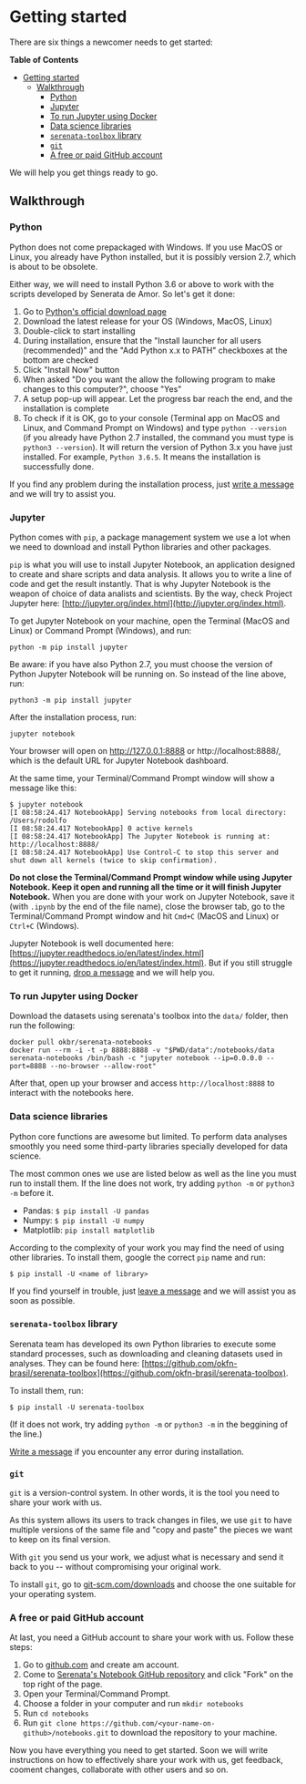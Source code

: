 # Getting started

There are six things a newcomer needs to get started:

<!-- START doctoc generated TOC please keep comment here to allow auto update -->
<!-- DON'T EDIT THIS SECTION, INSTEAD RE-RUN doctoc TO UPDATE -->
**Table of Contents**

- [Getting started](#getting-started)
  - [Walkthrough](#walkthrough)
    - [Python](#python)
    - [Jupyter](#jupyter)
    - [To run Jupyter using Docker](#to-run-jupyter-using-docker)
    - [Data science libraries](#data-science-libraries)
    - [`serenata-toolbox` library](#serenata-toolbox-library)
    - [`git`](#git)
    - [A free or paid GitHub account](#a-free-or-paid-github-account)

<!-- END doctoc generated TOC please keep comment here to allow auto update -->

We will help you get things ready to go.

## Walkthrough

### Python

Python does not come prepackaged with Windows. If you use MacOS or Linux, you already have Python installed, but it is possibly version 2.7, which is about to be obsolete.

Either way, we will need to install Python 3.6 or above to work with the scripts developed by Senerata de Amor. So let's get it done:

1. Go to [Python's official download page](https://www.python.org/downloads/)
2. Download the latest release for your OS (Windows, MacOS, Linux)
3. Double-click to start installing
4. During installation, ensure that the "Install launcher for all users (recommended)" and the "Add Python x.x to PATH" checkboxes at the bottom are checked
5. Click "Install Now" button
6. When asked "Do you want the allow the following program to make changes to this computer?", choose "Yes"
7. A setup pop-up will appear. Let the progress bar reach the end, and the installation is complete
8. To check if it is OK, go to your console (Terminal app on MacOS and Linux, and Command Prompt on Windows) and type `python --version` (if you already have Python 2.7 installed, the command you must type is `python3 --version`). It will return the version of Python 3.x you have just installed. For example, `Python 3.6.5`. It means the installation is successfully done.

If you find any problem during the installation process, just [write a message](https://github.com/okfn-brasil/notebooks/issues/new) and we will try to assist you.

### Jupyter

Python comes with `pip`, a package management system we use a lot when we need to download and install Python libraries and other packages.

`pip` is what you will use to install Jupyter Notebook, an application designed to create and share scripts and data analysis. It allows you to write a line of code and get the result instantly. That is why Jupyter Notebook is the weapon of choice of data analists and scientists. By the way, check Project Jupyter here: [http://jupyter.org/index.html](http://jupyter.org/index.html).

To get Jupyter Notebook on your machine, open the Terminal (MacOS and Linux) or Command Prompt (Windows), and run:

`python -m pip install jupyter`

Be aware: if you have also Python 2.7, you must choose the version of Python Jupyter Notebook will be running on. So instead of the line above, run:

`python3 -m pip install jupyter`

After the installation process, run:

`jupyter notebook`

Your browser will open on http://127.0.0.1:8888 or http://localhost:8888/, which is the default URL for Jupyter Notebook dashboard.

At the same time, your Terminal/Command Prompt window will show a message like this:

```
$ jupyter notebook
[I 08:58:24.417 NotebookApp] Serving notebooks from local directory: /Users/rodolfo
[I 08:58:24.417 NotebookApp] 0 active kernels
[I 08:58:24.417 NotebookApp] The Jupyter Notebook is running at: http://localhost:8888/
[I 08:58:24.417 NotebookApp] Use Control-C to stop this server and shut down all kernels (twice to skip confirmation).
```

**Do not close the Terminal/Command Prompt window while using Jupyter Notebook. Keep it open and running all the time or it will finish Jupyter Notebook.** When you are done with your work on Jupyter Notebook, save it (with `.ipynb` by the end of the file name), close the browser tab, go to the Terminal/Command Prompt window and hit `Cmd+C` (MacOS and Linux) or `Ctrl+C` (Windows).

Jupyter Notebook is well documented here: [https://jupyter.readthedocs.io/en/latest/index.html](https://jupyter.readthedocs.io/en/latest/index.html). But if you still struggle to get it running, [drop a message](https://github.com/okfn-brasil/notebooks/issues/new) and we will help you.

### To run Jupyter using Docker

Download the datasets using serenata's toolbox into the `data/` folder, then run the following:

```console
docker pull okbr/serenata-notebooks
docker run --rm -i -t -p 8888:8888 -v "$PWD/data":/notebooks/data  serenata-notebooks /bin/bash -c "jupyter notebook --ip=0.0.0.0 --port=8888 --no-browser --allow-root"
```

After that, open up your browser and access `http://localhost:8888` to interact with the notebooks here.

### Data science libraries

Python core functions are awesome but limited. To perform data analyses smoothly you need some third-party libraries specially developed for data science.

The most common ones we use are listed below as well as the line you must run to install them. If the line does not work, try adding `python -m` or `python3 -m` before it.

+ Pandas: `$ pip install -U pandas`
+ Numpy: `$ pip install -U numpy`
+ Matplotlib: `pip install matplotlib`

According to the complexity of your work you may find the need of using other libraries. To install them, google the correct `pip` name and run:

`$ pip install -U <name of library>`

If you find yourself in trouble, just [leave a message](https://github.com/okfn-brasil/notebooks/issues/new) and we will assist you as soon as possible.

### `serenata-toolbox` library

Serenata team has developed its own Python libraries to execute some standard processes, such as downloading and cleaning datasets used in analyses. They can be found here: [https://github.com/okfn-brasil/serenata-toolbox](https://github.com/okfn-brasil/serenata-toolbox).

To install them, run:

`$ pip install -U serenata-toolbox`

(If it does not work, try adding `python -m` or `python3 -m` in the beggining of the line.)

[Write a message](https://github.com/okfn-brasil/notebooks/issues/new) if you encounter any error during installation.

### `git`

`git` is a version-control system. In other words, it is the tool you need to share your work with us.

As this system allows its users to track changes in files, we use `git` to have multiple versions of the same file and "copy and paste" the pieces we want to keep on its final version.

With `git` you send us your work, we adjust what is necessary and send it back to you -- without compromising your original work.

To install `git`, go to [git-scm.com/downloads](https://git-scm.com/downloads) and choose the one suitable for your operating system.

### A free or paid GitHub account

At last, you need a GitHub account to share your work with us. Follow these steps:

1. Go to [github.com](https://github.com/) and create am account.
2. Come to [Serenata's Notebook GitHub repository](https://github.com/okfn-brasil/notebooks) and click "Fork" on the top right of the page.
3. Open your Terminal/Command Prompt.
4. Choose a folder in your computer and run `mkdir notebooks`
5. Run `cd notebooks`
6. Run `git clone https://github.com/<your-name-on-github>/notebooks.git` to download the repository to your machine.

Now you have everything you need to get started. Soon we will write instructions on how to effectively share your work with us, get feedback, cooment changes, collaborate with other users and so on.
